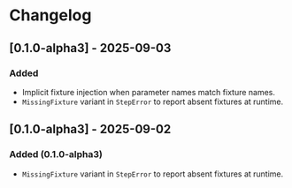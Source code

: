 # Changelog

## [0.1.0-alpha3] - 2025-09-03

### Added

- Implicit fixture injection when parameter names match fixture names.
- `MissingFixture` variant in `StepError` to report absent fixtures at runtime.

## [0.1.0-alpha3] - 2025-09-02

### Added (0.1.0-alpha3)

- `MissingFixture` variant in `StepError` to report absent fixtures at runtime.
